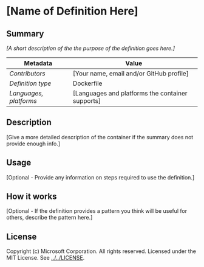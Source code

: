 # [Name of Definition Here]

## Summary

*[A short description of the the purpose of the definition goes here.]*

| Metadata | Value |  
|----------|-------|
| *Contributors* | [Your name, email and/or GitHub profile] |
| *Definition type* | Dockerfile |
| *Languages, platforms* | [Languages and platforms the container supports] |

## Description

[Give a more detailed description of the container if the summary does not provide enough info.]

## Usage

[Optional - Provide any information on steps required to use the definition.]

## How it works

[Optional - If the definition provides a pattern you think will be useful for others, describe the pattern here.]

## License

Copyright (c) Microsoft Corporation. All rights reserved.
Licensed under the MIT License. See [../../LICENSE](LICENSE). 
